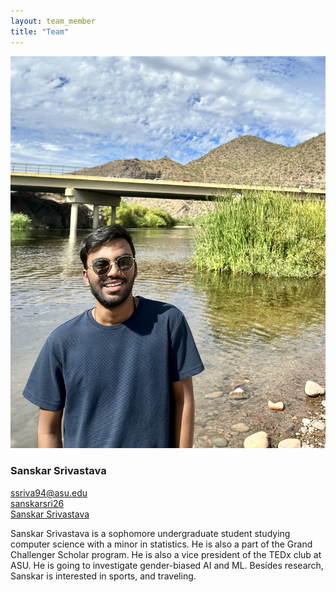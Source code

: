 ```yaml
---
layout: team_member
title: "Team"
---
```


<!-- Put your own picture in the appropriate directory and change the src below -->
<img src="/assets/img/members/undergrad/sanskar_srivastava.jpg" alt="" class="team-individual-img" />

<!-- Write your name in the following line -->
### Sanskar Srivastava

<!-- For the social container, change the href of the links and the text to show for link. If you don't want to share all the links below, you can remove them. Same if you want to add new -->
<div class="team-social-container">
  <i class="fa fa-envelope"></i>
  <a href="mailto:ssriva94@asu.edu" target="_blank" class="team-social-container-link">ssriva94@asu.edu</a>
</div>
<div class="team-social-container">
  <i class="fa fa-github"></i>
  <a href="https://github.com/sanskarsri26" target="_blank" class="team-social-container-link">sanskarsri26</a>
</div>
<div class="team-social-container">
  <i class="fa fa-linkedin"></i>
  <a href="https://www.linkedin.com/in/sanskarsri26/" target="_blank" class="team-social-container-link">Sanskar Srivastava</a>
</div>

<div class="hline mt-10"></div>

<!-- write your bio here, like you write in md files -->
Sanskar Srivastava is a sophomore undergraduate student studying computer science with a minor in statistics. He is also a part of the Grand Challenger Scholar program. He is also a vice president of the TEDx club at ASU. He is going to investigate gender-biased AI and ML. Besides research, Sanskar is interested in sports, and traveling.